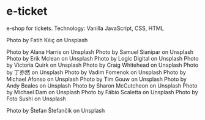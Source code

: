 # e-ticket
e-shop for tickets. Technology: Vanilla JavaScript, CSS, HTML

Photo by Fatih Kılıç on Unsplash

Photo by Alana Harris on Unsplash
Photo by Samuel Sianipar on Unsplash
Photo by Erik Mclean on Unsplash
Photo by Logic Digital on Unsplash
Photo by Victoria Quirk on Unsplash
Photo by Craig Whitehead on Unsplash
Photo by 丁亦然 on Unsplash
Photo by Vadim Fomenok on Unsplash
Photo by Michael Afonso on Unsplash
Photo by Tim Gouw on Unsplash
Photo by Andy Beales on Unsplash
Photo by Sharon McCutcheon on Unsplash
Photo by Michael Dam on Unsplash
Photo by Fábio Scaletta on Unsplash
Photo by Foto Sushi on Unsplash

Photo by Štefan Štefančík on Unsplash